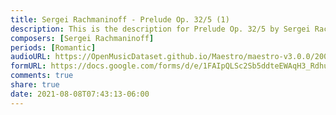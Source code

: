 ```yaml
---
title: Sergei Rachmaninoff - Prelude Op. 32/5 (1)
description: This is the description for Prelude Op. 32/5 by Sergei Rachmaninoff
composers: [Sergei Rachmaninoff]
periods: [Romantic]
audioURL: https://OpenMusicDataset.github.io/Maestro/maestro-v3.0.0/2006/MIDI-Unprocessed_14_R1_2006_01-05_ORIG_MID--AUDIO_14_R1_2006_04_Track04_wav.midi
formURL: https://docs.google.com/forms/d/e/1FAIpQLSc2Sb5ddteEWAqH3_Rdhue3FzaguPz_U1L1mk2wbV7D-Y3ssQ/viewform
comments: true
share: true
date: 2021-08-08T07:43:13-06:00
---
```

